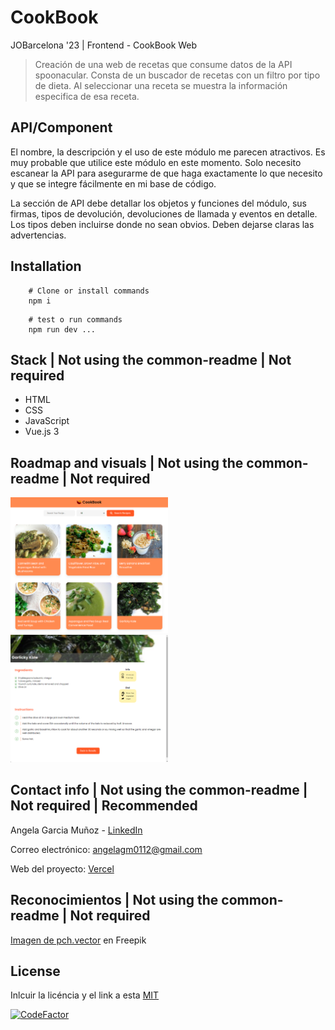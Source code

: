 # CookBook

JOBarcelona '23 | Frontend - CookBook Web

> Creación de una web de recetas que consume datos de la API spoonacular. Consta de un buscador de recetas con un filtro por tipo de dieta. Al seleccionar una receta se muestra la información especifica de esa receta.

## API/Component

El nombre, la descripción y el uso de este módulo me parecen atractivos. Es muy probable que utilice este módulo en este momento. Solo necesito escanear la API para asegurarme de que haga exactamente lo que necesito y que se integre fácilmente en mi base de código.

La sección de API debe detallar los objetos y funciones del módulo, sus firmas, tipos de devolución, devoluciones de llamada y eventos en detalle. Los tipos deben incluirse donde no sean obvios. Deben dejarse claras las advertencias.

## Installation

```shell
    # Clone or install commands
    npm i
```

```shell
    # test o run commands
    npm run dev ...
```

## Stack | Not using the common-readme | Not required

- HTML
- CSS
- JavaScript
- Vue.js 3

## Roadmap and visuals | Not using the common-readme | Not required

<img src="./src/icons/cookbook01.png" alt="cookbook screenshoot" width="50%">
<img src="./src/icons/cookbook02.png" alt="cookbook screenshoot" width="50%">

## Contact info | Not using the common-readme | Not required | Recommended

Angela Garcia Muñoz - [LinkedIn](https://www.linkedin.com/in/angela-garcia-mu/)

Correo electrónico: [angelagm0112@gmail.com](mailto:angelagm0112@gmail.com)

Web del proyecto: [Vercel](https://jo-barcelona23-nuwe.vercel.app/)

## Reconocimientos | Not using the common-readme | Not required

<a href="https://www.freepik.es/vector-gratis/compra-bolsas-papel-o-plastico-canasta-productos-como-leche-pan-desayunos-conjunto-ilustracion-dibujos-animados_20827894.htm#query=cesta%20ingredientes&position=9&from_view=search&track=ais">Imagen de pch.vector</a> en Freepik

## License

Inlcuir la licéncia y el link a esta
[MIT](https://opensource.org/licenses/MIT)

[![CodeFactor](https://www.codefactor.io/repository/github/angela-gm/jobarcelona23-nuwe/badge)](https://www.codefactor.io/repository/github/angela-gm/jobarcelona23-nuwe)
